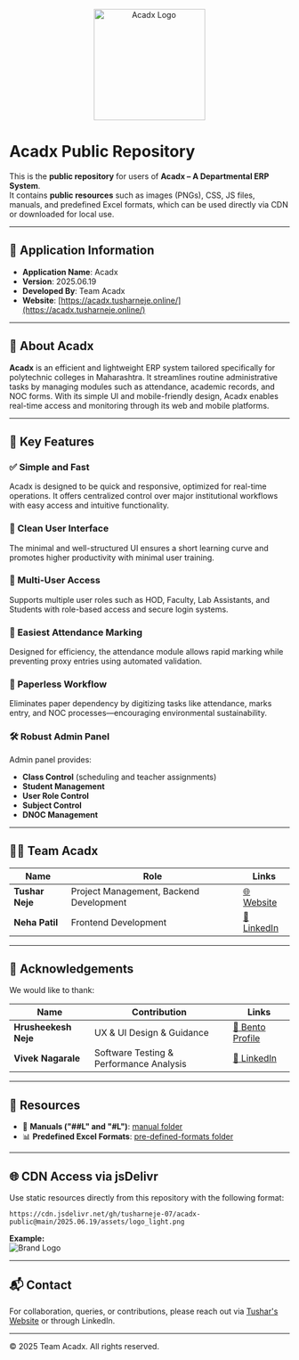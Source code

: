 
<p align="center">
  <img src="https://cdn.jsdelivr.net/gh/tusharneje-07/acadx-public@main/2025.06.19/assets/logo_light.png" alt="Acadx Logo" width="200"/>
</p>


# Acadx Public Repository

This is the **public repository** for users of **Acadx – A Departmental ERP System**.  
It contains **public resources** such as images (PNGs), CSS, JS files, manuals, and predefined Excel formats, which can be used directly via CDN or downloaded for local use.

---

## 📘 Application Information

- **Application Name**: Acadx  
- **Version**: 2025.06.19  
- **Developed By**: Team Acadx  
- **Website**: [https://acadx.tusharneje.online/](https://acadx.tusharneje.online/)

---

## 📌 About Acadx

**Acadx** is an efficient and lightweight ERP system tailored specifically for polytechnic colleges in Maharashtra. It streamlines routine administrative tasks by managing modules such as attendance, academic records, and NOC forms. With its simple UI and mobile-friendly design, Acadx enables real-time access and monitoring through its web and mobile platforms.

---

## 🚀 Key Features

### ✅ Simple and Fast  
Acadx is designed to be quick and responsive, optimized for real-time operations. It offers centralized control over major institutional workflows with easy access and intuitive functionality.

### 🎨 Clean User Interface  
The minimal and well-structured UI ensures a short learning curve and promotes higher productivity with minimal user training.

### 👥 Multi-User Access  
Supports multiple user roles such as HOD, Faculty, Lab Assistants, and Students with role-based access and secure login systems.

### 📝 Easiest Attendance Marking  
Designed for efficiency, the attendance module allows rapid marking while preventing proxy entries using automated validation.

### 📄 Paperless Workflow  
Eliminates paper dependency by digitizing tasks like attendance, marks entry, and NOC processes—encouraging environmental sustainability.

### 🛠️ Robust Admin Panel  
Admin panel provides:
- **Class Control** (scheduling and teacher assignments)
- **Student Management**
- **User Role Control**
- **Subject Control**
- **DNOC Management**

---

## 👨‍💻 Team Acadx

| Name | Role | Links |
|------|------|-------|
| **Tushar Neje** | Project Management, Backend Development | [🌐 Website](https://tusharneje.online/) |
| **Neha Patil** | Frontend Development | [🔗 LinkedIn](https://www.linkedin.com/in/neha-patil-707b43293/) |

---

## 🙌 Acknowledgements

We would like to thank:

| Name | Contribution | Links |
|------|--------------|-------|
| **Hrusheekesh Neje** | UX & UI Design & Guidance | [🎯 Bento Profile](https://bento.me/hrusheekesh) |
| **Vivek Nagarale** | Software Testing & Performance Analysis | [🔗 LinkedIn](https://www.linkedin.com/in/vivek-nagarale-530864113) |

---

## 📁 Resources

- 📄 **Manuals ("##L" and "#L")**: [manual folder](./manuals/)
- 📊 **Predefined Excel Formats**: [pre-defined-formats folder](./pre-defined-formats/)

---

## 🌐 CDN Access via jsDelivr

Use static resources directly from this repository with the following format:

```
https://cdn.jsdelivr.net/gh/tusharneje-07/acadx-public@main/2025.06.19/assets/logo_light.png

```

**Example:**  
![Brand Logo](https://cdn.jsdelivr.net/gh/tusharneje-07/acadx-public@main/2025.06.19/assets/logo_light.png)  

---

## 📬 Contact

For collaboration, queries, or contributions, please reach out via [Tushar's Website](https://tusharneje.online/) or through LinkedIn.

---

© 2025 Team Acadx. All rights reserved.


